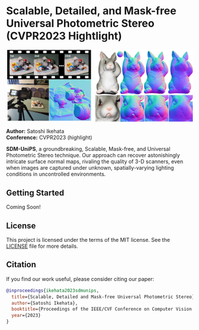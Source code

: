 # Scalable, Detailed, and Mask-free Universal Photometric Stereo (CVPR2023 Hightlight)

<p align="center">
  <img src="./.images/teaser2.jpg" width="800px">
</p>

**Author:** Satoshi Ikehata  
**Conference:** CVPR2023 (highlight)

**SDM-UniPS**, a groundbreaking, Scalable, Mask-free, and Universal Photometric Stereo technique. Our approach can recover astonishingly intricate surface normal maps, rivaling the quality of 3-D scanners, even when images are captured under unknown, spatially-varying lighting conditions in uncontrolled environments.

## Getting Started

Coming Soon!

## License

This project is licensed under the terms of the MIT license. See the [LICENSE](./LICENSE) file for more details.

## Citation

If you find our work useful, please consider citing our paper:

```bibtex
@inproceedings{ikehata2023sdmunips,
  title={Scalable, Detailed and Mask-free Universal Photometric Stereo},
  author={Satoshi Ikehata},
  booktitle={Proceedings of the IEEE/CVF Conference on Computer Vision and Pattern Recognition (CVPR)},
  year={2023}
}
